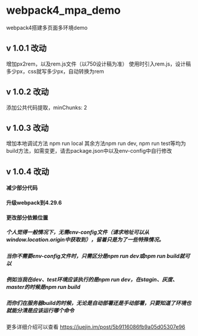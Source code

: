 # webpack4_mpa_demo
webpack4搭建多页面多环境demo

## v 1.0.1 改动
增加px2rem，以及rem.js文件（以750设计稿为准）
使用时引入rem.js，设计稿多少px，css就写多少px，自动转换为rem

## v 1.0.2 改动
添加公共代码提取，minChunks: 2

## v 1.0.3 改动
增加本地调试方法
npm run local
其余方法npm run dev, npm run test等均为build方法，如需变更，请去package.json中以及env-config中自行修改

## v 1.0.4 改动
#### 减少部分代码
#### 升级webpack到4.29.6
#### 更改部分依赖位置
##### 个人觉得一般情况下，无需env-config文件（请求地址可以从window.location.origin中获取到），留着只是为了一些特殊情况。
##### 当你不需要env-config文件时，只需区分是npm run dev或npm run build就可以
##### 例如当我在dev、test环境应该执行的是npm run dev，在stagin、灰度、master的时候是npm run build
##### 而你们在服务器build的时候，无论是自动部署还是手动部署，只要知道了环境也就能分清是应该运行哪个命令

更多详细介绍可以查看  https://juejin.im/post/5b9116086fb9a05d05307e96
